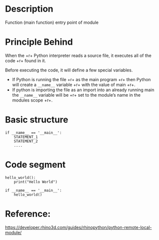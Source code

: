 # Description
Function (main function) entry point of module

# Principle Behind
When the +r+ Python interpreter reads a source file, it executes all of the code +r+ found in it.

Before executing the code, it will define a few special variables. 
* If Python is running the file +r+ as the main program +r+ then Python will create a `__name__` variable +r+ with the value of main +r+. 
* If python is importing the file as an import into an already running main the `__name__` variable will be +r+ set to the module’s name in the modules scope +r+.


# Basic structure
```
if __name__ == '__main__':
    STATEMENT_1
    STATEMENT_2
    ....
```

# Code segment
```
hello_world():
    print("Hello World")

if __name__ == '__main__':
    hello_world()
```

# Reference:
https://developer.rhino3d.com/guides/rhinopython/python-remote-local-module/